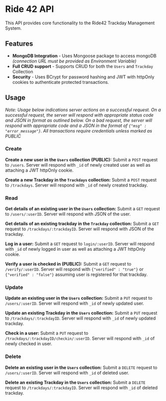 # Ride 42 API

This API provides core functionality to the Ride42 Trackday Management System.

## Features

* **MongoDB Integration** - Uses Mongoose package to access mongoDB *(connection URL must be provided as Environment Variable)*
* **Full CRUD support** - Supports CRUD for both the `Users` and `Trackday` Collection
* **Security** - Uses BCrypt for password hashing and JWT with httpOnly cookies to authenticate protected transactions. 

## Usage

*Note: Usage below indications server actions on a successful request. On a successful request, the server will respond with appropriate status code and JSON in format as outlined below. 
On a bad request, the server will respond with appropriate code and a JSON in the format of `{"msg" : "error_message"}`. All transactions require credentials unless marked as PUBLIC*

### Create
**Create a new user in the `Users` collection (PUBLIC):** Submit a `POST` request to `/users`. Server will respond with `_id` of newly created user as well as attaching a JWT httpOnly cookie.

**Create a new Trackday in the `Trackdays` collection:** Submit a `POST` request to `/trackdays`. Server will respond with `_id` of newly created trackday.

### Read
**Get details of an existing user in the `Users` collection:** Submit a `GET` request to `/users/:userID`. Server will respond with JSON of the user.

**Get details of an existing trackday in the `Trackday` collection:** Submit a `GET` request to `/trackdays/:trackdayID`. Server will respond with JSON of the trackday.

**Log in a user:** Submit a `GET` request to `login/:userID`. Server will respond with `_id` of newly logged in user as well as attaching a JWT httpOnly cookie.

**Verify a user is checked in (PUBLIC):** Submit a `GET` request to `/verify/:userID`. Server will respond with `{"verified" : "true"}` or `{"verified" : "false"}` assuming user is registered for that trackday.

### Update
**Update an existing user in the `Users` collection:** Submit a `PUT` request to `/users/:userID`. Server will respond with `_id` of newly updated user.

**Update an existing Trackday in the `Users` collection:** Submit a `PUT` request to `/trackdays/:trackdayID`. Server will respond with `_id` of newly updated trackday.

**Check in a user:** Submit a `PUT` request to `/trackdays/:trackdayID/checkin/:userID`. Server will respond with `_id` of newly checked in user.

### Delete
**Delete an existing user in the `Users` collection:** Submit a `DELETE` request to `/users/:userID`. Server will respond with `_id` of deleted user.

**Delete an existing Trackday in the `Users` collection:** Submit a `DELETE` request to `/trackdays/:trackdayID`. Server will respond with `_id` of deleted trackday.